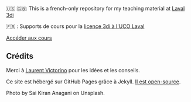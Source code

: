 🇺🇸 🇬🇧: This is a french-only repository for my teaching material at [Laval 3di](http://www.laval3di.org/laval-3di.html)

🇫🇷 : Supports de cours pour la [licence 3di à l'UCO Laval](http://www.laval3di.org/laval-3di.html)

[Accéder aux cours](http://3di.dmayance.com/)

## Crédits

Merci à [Laurent Victorino](https://twitter.com/on_code) pour les idées et les conseils.

Ce site est hébergé sur GitHub Pages grâce à Jekyll. [Il est open-source](https://github.com/valryon/3di-cours).

Photo by Sai Kiran Anagani on Unsplash.
